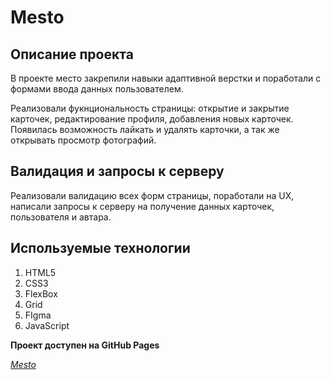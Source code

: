 # Mesto

## Описание проекта

 В проекте место закрепили навыки адаптивной верстки и поработали с формами ввода данных пользователем. 

 Реализовали фукнциональность страницы: открытие и закрытие карточек, редактирование профиля, добавления новых карточек. Появилась возможность лайкать и удалять карточки, а так же открывать просмотр фотографий.

## Валидация и запросы к серверу
  Реализовали валидацию всех форм страницы, поработали на UX, написали запросы к серверу на получение данных карточек, пользователя и автара.
  
## Используемые технологии

1. HTML5
2. CSS3
3. FlexBox
4. Grid
5. FIgma
6. JavaScript

**Проект доступен на GitHub Pages**

_[Mesto](https://oleg-barhatov.github.io/mesto-project/ "Я тут!")_




